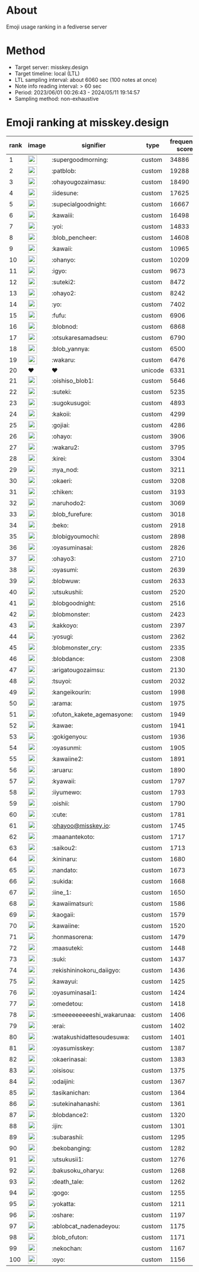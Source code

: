# About
Emoji usage ranking in a fediverse server

# Method
- Target server: misskey.design
- Target timeline: local (LTL)
- LTL sampling interval: about 6060 sec (100 notes at once)
- Note info reading interval: > 60 sec
- Period: 2023/06/01 00:26:43 - 2024/05/11 19:14:57 
- Sampling method: non-exhaustive

# Emoji ranking at misskey.design

|rank|image|signifier|type|frequency score|
|----|----|----|----|----|
|1|<img height="24" src="https://misskey.design/emoji/supergoodmorning.webp">|:supergoodmorning:|custom|34886|
|2|<img height="24" src="https://misskey.design/emoji/patblob.webp">|:patblob:|custom|19288|
|3|<img height="24" src="https://misskey.design/emoji/ohayougozaimasu.webp">|:ohayougozaimasu:|custom|18490|
|4|<img height="24" src="https://misskey.design/emoji/iidesune.webp">|:iidesune:|custom|17625|
|5|<img height="24" src="https://misskey.design/emoji/supecialgoodnight.webp">|:supecialgoodnight:|custom|16667|
|6|<img height="24" src="https://misskey.design/emoji/kawaiii.webp">|:kawaiii:|custom|16498|
|7|<img height="24" src="https://misskey.design/emoji/yoi.webp">|:yoi:|custom|14833|
|8|<img height="24" src="https://misskey.design/emoji/blob_pencheer.webp">|:blob_pencheer:|custom|14608|
|9|<img height="24" src="https://misskey.design/emoji/kawaii.webp">|:kawaii:|custom|10965|
|10|<img height="24" src="https://misskey.design/emoji/ohanyo.webp">|:ohanyo:|custom|10209|
|11|<img height="24" src="https://misskey.design/emoji/igyo.webp">|:igyo:|custom|9673|
|12|<img height="24" src="https://misskey.design/emoji/suteki2.webp">|:suteki2:|custom|8472|
|13|<img height="24" src="https://misskey.design/emoji/ohayo2.webp">|:ohayo2:|custom|8242|
|14|<img height="24" src="https://misskey.design/emoji/yo.webp">|:yo:|custom|7402|
|15|<img height="24" src="https://misskey.design/emoji/fufu.webp">|:fufu:|custom|6906|
|16|<img height="24" src="https://misskey.design/emoji/blobnod.webp">|:blobnod:|custom|6868|
|17|<img height="24" src="https://misskey.design/emoji/otsukaresamadseu.webp">|:otsukaresamadseu:|custom|6790|
|18|<img height="24" src="https://misskey.design/emoji/blob_yannya.webp">|:blob_yannya:|custom|6500|
|19|<img height="24" src="https://misskey.design/emoji/wakaru.webp">|:wakaru:|custom|6476|
|20|❤|❤|unicode|6331|
|21|<img height="24" src="https://misskey.design/emoji/oishiso_blob1.webp">|:oishiso_blob1:|custom|5646|
|22|<img height="24" src="https://misskey.design/emoji/suteki.webp">|:suteki:|custom|5235|
|23|<img height="24" src="https://misskey.design/emoji/sugokusugoi.webp">|:sugokusugoi:|custom|4893|
|24|<img height="24" src="https://misskey.design/emoji/kakoii.webp">|:kakoii:|custom|4299|
|25|<img height="24" src="https://misskey.design/emoji/gojiai.webp">|:gojiai:|custom|4286|
|26|<img height="24" src="https://misskey.design/emoji/ohayo.webp">|:ohayo:|custom|3906|
|27|<img height="24" src="https://misskey.design/emoji/wakaru2.webp">|:wakaru2:|custom|3795|
|28|<img height="24" src="https://misskey.design/emoji/kirei.webp">|:kirei:|custom|3304|
|29|<img height="24" src="https://misskey.design/emoji/nya_nod.webp">|:nya_nod:|custom|3211|
|30|<img height="24" src="https://misskey.design/emoji/okaeri.webp">|:okaeri:|custom|3208|
|31|<img height="24" src="https://misskey.design/emoji/chiken.webp">|:chiken:|custom|3193|
|32|<img height="24" src="https://misskey.design/emoji/naruhodo2.webp">|:naruhodo2:|custom|3069|
|33|<img height="24" src="https://misskey.design/emoji/blob_furefure.webp">|:blob_furefure:|custom|3018|
|34|<img height="24" src="https://misskey.design/emoji/beko.webp">|:beko:|custom|2918|
|35|<img height="24" src="https://misskey.design/emoji/blobigyoumochi.webp">|:blobigyoumochi:|custom|2898|
|36|<img height="24" src="https://misskey.design/emoji/oyasuminasai.webp">|:oyasuminasai:|custom|2826|
|37|<img height="24" src="https://misskey.design/emoji/ohayo3.webp">|:ohayo3:|custom|2710|
|38|<img height="24" src="https://misskey.design/emoji/oyasumi.webp">|:oyasumi:|custom|2639|
|39|<img height="24" src="https://misskey.design/emoji/blobwuw.webp">|:blobwuw:|custom|2633|
|40|<img height="24" src="https://misskey.design/emoji/utsukushii.webp">|:utsukushii:|custom|2520|
|41|<img height="24" src="https://misskey.design/emoji/blobgoodnight.webp">|:blobgoodnight:|custom|2516|
|42|<img height="24" src="https://misskey.design/emoji/blobmonster.webp">|:blobmonster:|custom|2423|
|43|<img height="24" src="https://misskey.design/emoji/kakkoyo.webp">|:kakkoyo:|custom|2397|
|44|<img height="24" src="https://misskey.design/emoji/yosugi.webp">|:yosugi:|custom|2362|
|45|<img height="24" src="https://misskey.design/emoji/blobmonster_cry.webp">|:blobmonster_cry:|custom|2335|
|46|<img height="24" src="https://misskey.design/emoji/blobdance.webp">|:blobdance:|custom|2308|
|47|<img height="24" src="https://misskey.design/emoji/arigatougozaimsu.webp">|:arigatougozaimsu:|custom|2130|
|48|<img height="24" src="https://misskey.design/emoji/tsuyoi.webp">|:tsuyoi:|custom|2032|
|49|<img height="24" src="https://misskey.design/emoji/kangeikourin.webp">|:kangeikourin:|custom|1998|
|50|<img height="24" src="https://misskey.design/emoji/arama.webp">|:arama:|custom|1975|
|51|<img height="24" src="https://misskey.design/emoji/ofuton_kakete_agemasyone.webp">|:ofuton_kakete_agemasyone:|custom|1949|
|52|<img height="24" src="https://misskey.design/emoji/kawae.webp">|:kawae:|custom|1941|
|53|<img height="24" src="https://misskey.design/emoji/gokigenyou.webp">|:gokigenyou:|custom|1936|
|54|<img height="24" src="https://misskey.design/emoji/oyasunmi.webp">|:oyasunmi:|custom|1905|
|55|<img height="24" src="https://misskey.design/emoji/kawaiine2.webp">|:kawaiine2:|custom|1891|
|56|<img height="24" src="https://misskey.design/emoji/aruaru.webp">|:aruaru:|custom|1890|
|57|<img height="24" src="https://misskey.design/emoji/kyawaii.webp">|:kyawaii:|custom|1797|
|58|<img height="24" src="https://misskey.design/emoji/iiyumewo.webp">|:iiyumewo:|custom|1793|
|59|<img height="24" src="https://misskey.design/emoji/oishii.webp">|:oishii:|custom|1790|
|60|<img height="24" src="https://misskey.design/emoji/cute.webp">|:cute:|custom|1781|
|61|<img height="24" src="https://misskey.design/emoji/ohayoo.webp">|:ohayoo@misskey.io:|custom|1745|
|62|<img height="24" src="https://misskey.design/emoji/maanantekoto.webp">|:maanantekoto:|custom|1717|
|63|<img height="24" src="https://misskey.design/emoji/saikou2.webp">|:saikou2:|custom|1713|
|64|<img height="24" src="https://misskey.design/emoji/kininaru.webp">|:kininaru:|custom|1680|
|65|<img height="24" src="https://misskey.design/emoji/nandato.webp">|:nandato:|custom|1673|
|66|<img height="24" src="https://misskey.design/emoji/sukida.webp">|:sukida:|custom|1668|
|67|<img height="24" src="https://misskey.design/emoji/iine_1.webp">|:iine_1:|custom|1650|
|68|<img height="24" src="https://misskey.design/emoji/kawaiimatsuri.webp">|:kawaiimatsuri:|custom|1586|
|69|<img height="24" src="https://misskey.design/emoji/kaogaii.webp">|:kaogaii:|custom|1579|
|70|<img height="24" src="https://misskey.design/emoji/kawaiine.webp">|:kawaiine:|custom|1520|
|71|<img height="24" src="https://misskey.design/emoji/honmasorena.webp">|:honmasorena:|custom|1479|
|72|<img height="24" src="https://misskey.design/emoji/maasuteki.webp">|:maasuteki:|custom|1448|
|73|<img height="24" src="https://misskey.design/emoji/suki.webp">|:suki:|custom|1437|
|74|<img height="24" src="https://misskey.design/emoji/rekishininokoru_daiigyo.webp">|:rekishininokoru_daiigyo:|custom|1436|
|75|<img height="24" src="https://misskey.design/emoji/kawayui.webp">|:kawayui:|custom|1425|
|76|<img height="24" src="https://misskey.design/emoji/oyasuminasai1.webp">|:oyasuminasai1:|custom|1424|
|77|<img height="24" src="https://misskey.design/emoji/omedetou.webp">|:omedetou:|custom|1418|
|78|<img height="24" src="https://misskey.design/emoji/smeeeeeeeeeshi_wakarunaa.webp">|:smeeeeeeeeeshi_wakarunaa:|custom|1406|
|79|<img height="24" src="https://misskey.design/emoji/erai.webp">|:erai:|custom|1402|
|80|<img height="24" src="https://misskey.design/emoji/watakushidattesoudesuwa.webp">|:watakushidattesoudesuwa:|custom|1401|
|81|<img height="24" src="https://misskey.design/emoji/oyasumisskey.webp">|:oyasumisskey:|custom|1387|
|82|<img height="24" src="https://misskey.design/emoji/okaerinasai.webp">|:okaerinasai:|custom|1383|
|83|<img height="24" src="https://misskey.design/emoji/oisisou.webp">|:oisisou:|custom|1375|
|84|<img height="24" src="https://misskey.design/emoji/odaijini.webp">|:odaijini:|custom|1367|
|85|<img height="24" src="https://misskey.design/emoji/tasikanichan.webp">|:tasikanichan:|custom|1364|
|86|<img height="24" src="https://misskey.design/emoji/sutekinahanashi.webp">|:sutekinahanashi:|custom|1361|
|87|<img height="24" src="https://misskey.design/emoji/blobdance2.webp">|:blobdance2:|custom|1320|
|88|<img height="24" src="https://misskey.design/emoji/ijin.webp">|:ijin:|custom|1301|
|89|<img height="24" src="https://misskey.design/emoji/subarashii.webp">|:subarashii:|custom|1295|
|90|<img height="24" src="https://misskey.design/emoji/bekobanging.webp">|:bekobanging:|custom|1282|
|91|<img height="24" src="https://misskey.design/emoji/utsukusii1.webp">|:utsukusii1:|custom|1276|
|92|<img height="24" src="https://misskey.design/emoji/bakusoku_oharyu.webp">|:bakusoku_oharyu:|custom|1268|
|93|<img height="24" src="https://misskey.design/emoji/death_tale.webp">|:death_tale:|custom|1262|
|94|<img height="24" src="https://misskey.design/emoji/gogo.webp">|:gogo:|custom|1255|
|95|<img height="24" src="https://misskey.design/emoji/yokatta.webp">|:yokatta:|custom|1211|
|96|<img height="24" src="https://misskey.design/emoji/oshare.webp">|:oshare:|custom|1197|
|97|<img height="24" src="https://misskey.design/emoji/ablobcat_nadenadeyou.webp">|:ablobcat_nadenadeyou:|custom|1175|
|98|<img height="24" src="https://misskey.design/emoji/blob_ofuton.webp">|:blob_ofuton:|custom|1171|
|99|<img height="24" src="https://misskey.design/emoji/nekochan.webp">|:nekochan:|custom|1167|
|100|<img height="24" src="https://misskey.design/emoji/oyo.webp">|:oyo:|custom|1156|
